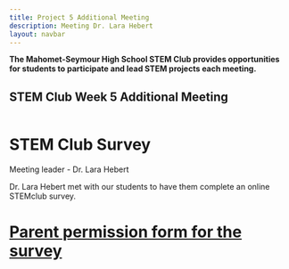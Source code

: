 ```yaml
---
title: Project 5 Additional Meeting
description: Meeting Dr. Lara Hebert              
layout: navbar
---
```


**The Mahomet-Seymour High School STEM Club provides opportunities for students to participate and lead STEM projects each meeting.** 


## **STEM Club Week 5 Additional Meeting**

![]()

# **STEM Club Survey**
Meeting leader - Dr. Lara Hebert 

Dr. Lara Hebert met with our students to have them complete an online STEMclub survey.

# **[Parent permission form for the survey](/documents/SurveyParentConsentForm.pdf)**


![]()



![]()
